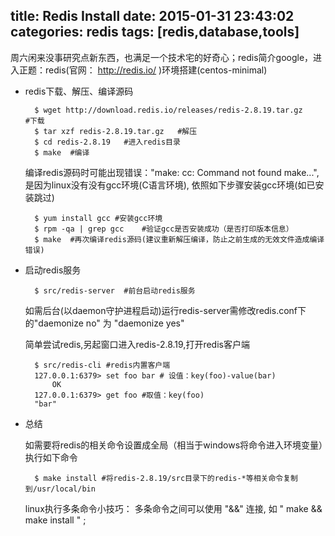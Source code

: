 title: Redis Install
date: 2015-01-31 23:43:02
categories: redis
tags: [redis,database,tools]
---
周六闲来没事研究点新东西，也满足一个技术宅的好奇心；redis简介google，进入正题：redis(官网： <a href="http://redis.io/" style="text-decoration: NONE;">http://redis.io/</a> )环境搭建(centos-minimal)

- redis下载、解压、编译源码
	
		$ wget http://download.redis.io/releases/redis-2.8.19.tar.gz		#下载
		$ tar xzf redis-2.8.19.tar.gz	#解压
		$ cd redis-2.8.19	#进入redis目录
		$ make	#编译

	编译redis源码时可能出现错误："make: cc: Command not found make...",是因为linux没有没有gcc环境(C语言环境), 依照如下步骤安装gcc环境(如已安装跳过)

		$ yum install gcc #安装gcc环境
		$ rpm -qa | grep gcc	#验证gcc是否安装成功（是否打印版本信息）
		$ make  #再次编译redis源码(建议重新解压编译，防止之前生成的无效文件造成编译错误)

<!-- more -->

- 启动redis服务
		
		$ src/redis-server	#前台启动redis服务
		
	如需后台(以daemon守护进程启动)运行redis-server需修改redis.conf下的"daemonize no" 为 "daemonize yes"

	简单尝试redis,另起窗口进入redis-2.8.19,打开redis客户端

		$ src/redis-cli	#redis内置客户端
		127.0.0.1:6379> set foo bar	# 设值：key(foo)-value(bar)
			OK
		127.0.0.1:6379> get foo	#取值：key(foo)
		"bar"

- 总结
	
	如需要将redis的相关命令设置成全局（相当于windows将命令进入环境变量）执行如下命令

		$ make install #将redis-2.8.19/src目录下的redis-*等相关命令复制到/usr/local/bin

	linux执行多条命令小技巧： 多条命令之间可以使用 "&&" 连接, 如 " make && make install " ;
	
	